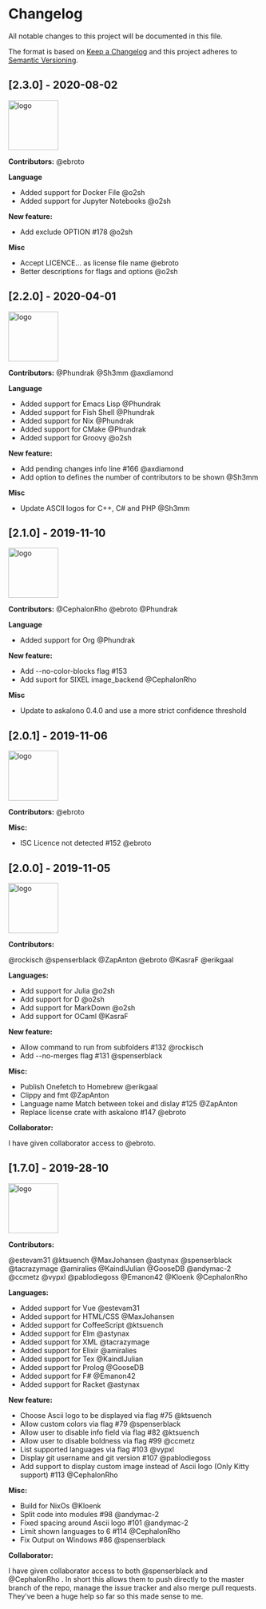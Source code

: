 # Changelog

All notable changes to this project will be documented in this file.

The format is based on [Keep a Changelog](http://keepachangelog.com/en/1.0.0/)
and this project adheres to [Semantic Versioning](http://semver.org/spec/v2.0.0.html).

## [2.3.0] - 2020-08-02

<img src="https://user-images.githubusercontent.com/13710835/66691603-23fc7b00-ec87-11e9-9280-8afb5b5a4cab.png" alt="logo" height="100px">

**Contributors:**
@ebroto 

**Language**
* Added support for Docker File @o2sh 
* Added support for Jupyter Notebooks @o2sh

**New feature:**
* Add exclude OPTION #178 @o2sh 

**Misc**
* Accept LICENCE... as license file name @ebroto 
* Better descriptions for flags and options @o2sh 

## [2.2.0] - 2020-04-01

<img src="https://user-images.githubusercontent.com/13710835/66691603-23fc7b00-ec87-11e9-9280-8afb5b5a4cab.png" alt="logo" height="100px">

**Contributors:**
@Phundrak @Sh3mm @axdiamond 

**Language**
* Added support for Emacs Lisp @Phundrak
* Added support for Fish Shell @Phundrak
* Added support for Nix @Phundrak
* Added support for CMake @Phundrak
* Added support for Groovy @o2sh

**New feature:**
* Add pending changes info line #166 @axdiamond 
* Add option to defines the number of contributors to be shown @Sh3mm   

**Misc**
* Update ASCII logos for C++, C# and PHP @Sh3mm
 
## [2.1.0] - 2019-11-10

<img src="https://user-images.githubusercontent.com/13710835/66691603-23fc7b00-ec87-11e9-9280-8afb5b5a4cab.png" alt="logo" height="100px">

**Contributors:**
@CephalonRho @ebroto @Phundrak 

**Language**
* Added support for Org @Phundrak 

**New feature:**
* Add --no-color-blocks flag #153 
* Add suport for SIXEL image_backend @CephalonRho 

**Misc**
* Update to askalono 0.4.0 and use a more strict confidence threshold

## [2.0.1] - 2019-11-06

<img src="https://user-images.githubusercontent.com/13710835/66691603-23fc7b00-ec87-11e9-9280-8afb5b5a4cab.png" alt="logo" height="100px">

**Contributors:**
@ebroto 

**Misc:**
* ISC Licence not detected #152 @ebroto 

## [2.0.0] - 2019-11-05

<img src="https://user-images.githubusercontent.com/13710835/66691603-23fc7b00-ec87-11e9-9280-8afb5b5a4cab.png" alt="logo" height="100px">

**Contributors:**

@rockisch @spenserblack @ZapAnton @ebroto @KasraF @erikgaal

**Languages:**
* Add support for Julia @o2sh 
* Add support for D @o2sh 
* Add support for MarkDown @o2sh 
* Add support for OCaml @KasraF

**New feature:**
* Allow command to run from subfolders #132 @rockisch 
* Add --no-merges flag #131 @spenserblack 

**Misc:**
* Publish Onefetch to Homebrew @erikgaal
* Clippy and fmt @ZapAnton 
* Language name Match between tokei and dislay #125 @ZapAnton 
* Replace license crate with askalono #147 @ebroto 

**Collaborator:**

I have given collaborator access to @ebroto.

## [1.7.0] - 2019-28-10

<img src="https://user-images.githubusercontent.com/13710835/66691603-23fc7b00-ec87-11e9-9280-8afb5b5a4cab.png" alt="logo" height="100px">

**Contributors:**

@estevam31 @ktsuench @MaxJohansen @astynax @spenserblack @tacrazymage @amiralies @KaindlJulian @GooseDB @andymac-2 @ccmetz @vypxl @pablodiegoss @Emanon42 @Kloenk @CephalonRho 

**Languages:**
* Added support for Vue @estevam31 
* Added support for HTML/CSS @MaxJohansen 
* Added support for CoffeeScript @ktsuench 
* Added support for Elm @astynax 
* Added support for XML @tacrazymage 
* Added support for Elixir @amiralies 
* Added support for Tex @KaindlJulian 
* Added support for Prolog @GooseDB 
* Added support for F# @Emanon42 
* Added support for Racket @astynax 

**New feature:**
* Choose Ascii logo to be displayed via flag #75 @ktsuench 
* Allow custom colors via flag #79 @spenserblack 
* Allow user to disable info field via flag #82 @ktsuench 
* Allow user to disable boldness via flag #99 @ccmetz 
* List supported languages via flag #103 @vypxl 
* Display git username and git version #107 @pablodiegoss 
* Add support to display custom image instead of Ascii logo (Only Kitty support) #113 @CephalonRho 

**Misc:**
* Build for NixOs @Kloenk 
* Split code into modules #98 @andymac-2 
* Fixed spacing around Ascii logo #101 @andymac-2 
* Limit shown languages to 6 #114 @CephalonRho 
* Fix Output on Windows #86 @spenserblack 

**Collaborator:**

I have given collaborator access to both @spenserblack and @CephalonRho . In short this allows them to push directly to the master branch of the repo, manage the issue tracker and also merge pull requests. They've been a huge help so far so this made sense to me.
